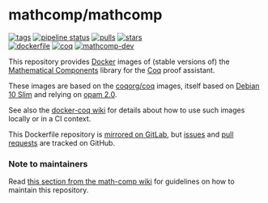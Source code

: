 # mathcomp/mathcomp

[![tags](https://img.shields.io/badge/tags%20on-docker%20hub-blue.svg)](https://hub.docker.com/r/mathcomp/mathcomp#supported-tags "Supported tags on Docker Hub")
[![pipeline status](https://gitlab.com/math-comp/docker-mathcomp/badges/master/pipeline.svg)](https://gitlab.com/math-comp/docker-mathcomp/-/pipelines)
[![pulls](https://img.shields.io/docker/pulls/mathcomp/mathcomp.svg)](https://hub.docker.com/r/mathcomp/mathcomp "Number of pulls from Docker Hub")
[![stars](https://img.shields.io/docker/stars/mathcomp/mathcomp.svg)](https://hub.docker.com/r/mathcomp/mathcomp "Star the image on Docker Hub")  
[![dockerfile](https://img.shields.io/badge/dockerfile%20on-github-blue.svg)](https://github.com/math-comp/docker-mathcomp "Dockerfile source repository")
[![coq](https://img.shields.io/badge/depends%20on-coqorg%2Fcoq-blue.svg)](https://hub.docker.com/r/coqorg/coq "Docker images of Coq")
[![mathcomp-dev](https://img.shields.io/badge/see%20also-mathcomp%2Fmathcomp--dev-brightgreen.svg)](https://hub.docker.com/r/mathcomp/mathcomp-dev "Docker images of mathcomp-dev")

This repository provides [Docker](https://www.docker.com/) images of (stable versions of) the [Mathematical Components](https://github.com/math-comp/math-comp) library for the [Coq](https://github.com/coq/coq) proof assistant.

These images are based on the [coqorg/coq](https://hub.docker.com/r/coqorg/coq/) images, itself based on [Debian 10 Slim](https://hub.docker.com/_/debian/) and relying on [opam 2.0](https://opam.ocaml.org/doc/Manual.html).

See also the [docker-coq wiki](https://github.com/coq-community/docker-coq/wiki) for details about how to use such images locally or in a CI context.

This Dockerfile repository is [mirrored on GitLab](https://gitlab.com/math-comp/docker-mathcomp), but [issues](https://github.com/math-comp/docker-mathcomp/issues) and [pull requests](https://github.com/math-comp/docker-mathcomp/pulls) are tracked on GitHub.

<!-- tags -->

### Note to maintainers

Read [this section from the math-comp wiki](https://github.com/math-comp/math-comp/wiki/Howto-Release#docker-images) for guidelines on how to maintain this repository.
